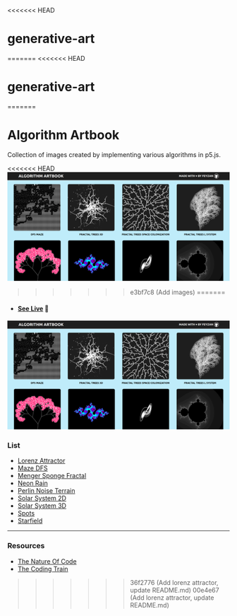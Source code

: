 <<<<<<< HEAD
# generative-art
=======
<<<<<<< HEAD
# generative-art
=======
# Algorithm Artbook

Collection of images created by implementing various algorithms in p5.js.

<<<<<<< HEAD
![Preview](./website/preview.png)
>>>>>>> e3bf7c8 (Add images)
=======
- #### [See Live](https://algorithmartbook.herokuapp.com/) 💜

![Preview](./preview.png)

### List

- [Lorenz Attractor](./sketches/lorenz-attractor)
- [Maze DFS](./sketches/maze-dfs)
- [Menger Sponge Fractal](./sketches/menger-sponge-fractal)
- [Neon Rain](./sketches/neon-rain)
- [Perlin Noise Terrain](./sketches/perlin-noise-terrain)
- [Solar System 2D](./sketches/solar-system-2d)
- [Solar System 3D](./sketches/solar-system-3d)
- [Spots](./sketches/spots)
- [Starfield](./sketches/starfield)

---

### Resources

- [The Nature Of Code](https://natureofcode.com/)
- [The Coding Train](https://thecodingtrain.com/)
>>>>>>> 36f2776 (Add lorenz attractor, update README.md)
>>>>>>> 00e4e67 (Add lorenz attractor, update README.md)
